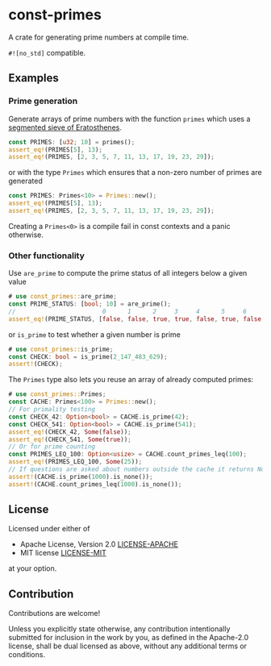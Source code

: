 # const-primes

A crate for generating prime numbers at compile time.

`#![no_std]` compatible.

## Examples
### Prime generation
Generate arrays of prime numbers with the function `primes` which uses a [segmented sieve of Eratosthenes](https://en.wikipedia.org/wiki/Sieve_of_Eratosthenes#Segmented_sieve).
```rust
const PRIMES: [u32; 10] = primes();
assert_eq!(PRIMES[5], 13);
assert_eq!(PRIMES, [2, 3, 5, 7, 11, 13, 17, 19, 23, 29]);
```
or with the type `Primes` which ensures that a non-zero number of primes are generated
```rust
const PRIMES: Primes<10> = Primes::new();
assert_eq!(PRIMES[5], 13);
assert_eq!(PRIMES, [2, 3, 5, 7, 11, 13, 17, 19, 23, 29]);
```
Creating a `Primes<0>` is a compile fail in const contexts and a panic otherwise.

### Other functionality
Use `are_prime` to compute the prime status of all integers below a given value
```rust
# use const_primes::are_prime;
const PRIME_STATUS: [bool; 10] = are_prime();
//                        0      1      2     3     4      5     6      7     8      9
assert_eq!(PRIME_STATUS, [false, false, true, true, false, true, false, true, false, false]);
```
or `is_prime` to test whether a given number is prime
```rust
# use const_primes::is_prime;
const CHECK: bool = is_prime(2_147_483_629);
assert!(CHECK);
```
The `Primes` type also lets you reuse an array of already computed primes:
```rust
# use const_primes::Primes;
const CACHE: Primes<100> = Primes::new();
// For primality testing
const CHECK_42: Option<bool> = CACHE.is_prime(42);
const CHECK_541: Option<bool> = CACHE.is_prime(541);
assert_eq!(CHECK_42, Some(false));
assert_eq!(CHECK_541, Some(true));
// Or for prime counting
const PRIMES_LEQ_100: Option<usize> = CACHE.count_primes_leq(100);
assert_eq!(PRIMES_LEQ_100, Some(25));
// If questions are asked about numbers outside the cache it returns None
assert!(CACHE.is_prime(1000).is_none());
assert!(CACHE.count_primes_leq(1000).is_none());
```

## License

Licensed under either of

 * Apache License, Version 2.0
   [LICENSE-APACHE](http://www.apache.org/licenses/LICENSE-2.0)
 * MIT license
   [LICENSE-MIT](http://opensource.org/licenses/MIT)

at your option.

## Contribution

Contributions are welcome!

Unless you explicitly state otherwise, any contribution intentionally submitted
for inclusion in the work by you, as defined in the Apache-2.0 license, shall be
dual licensed as above, without any additional terms or conditions.

